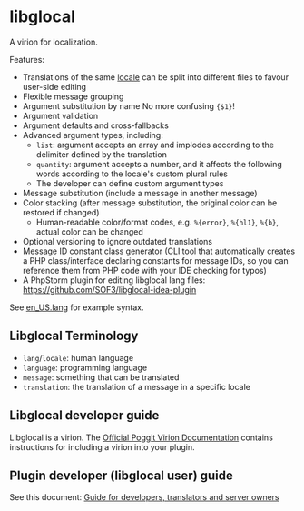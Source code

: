 # libglocal
A virion for localization.

Features:
- Translations of the same [locale](#libglocal-terminology) can be split into different files to favour user-side editing
- Flexible message grouping
- Argument substitution by name No more confusing `{$1}`!
- Argument validation
- Argument defaults and cross-fallbacks
- Advanced argument types, including:
  - `list`: argument accepts an array and implodes according to the delimiter defined by the translation
  - `quantity`: argument accepts a number, and it affects the following words according to the locale's custom plural rules
  - The developer can define custom argument types
- Message substitution (include a message in another message)
- Color stacking (after message substitution, the original color can be restored if changed)
  - Human-readable color/format codes, e.g. `%{error}`, `%{hl1}`, `%{b}`, actual color can be changed
- Optional versioning to ignore outdated translations
- Message ID constant class generator (CLI tool that automatically creates a PHP class/interface declaring constants for message IDs, so you can reference them from PHP code with your IDE checking for typos)
- A PhpStorm plugin for editing libglocal lang files: https://github.com/SOF3/libglocal-idea-plugin

See [en_US.lang](LibglocalExample/resources/lang/en_US.lang) for example syntax.

## Libglocal Terminology
- `lang`/`locale`: human language
- `language`: programming language
- `message`: something that can be translated
- `translation`: the translation of a message in a specific locale

## Libglocal developer guide
Libglocal is a virion. The [Official Poggit Virion Documentation](https://poggit.pmmp.io/virion) contains instructions for including a virion into your plugin.

## Plugin developer (libglocal user) guide
See this document: [Guide for developers, translators and server owners](GUIDE.md)
